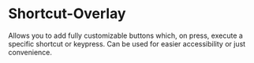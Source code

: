 # Shortcut-Overlay
Allows you to add fully customizable buttons which, on press, execute a specific shortcut or keypress. Can be used for easier accessibility or just convenience.
